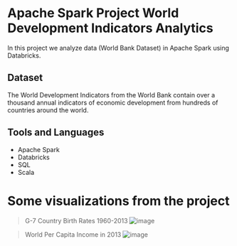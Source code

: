# Apache Spark Project World Development Indicators Analytics

In this project we analyze data (World Bank Dataset) in Apache Spark using Databricks.

## Dataset

The World Development Indicators from the World Bank contain over a thousand annual indicators of economic development from hundreds of countries around the world.

## Tools and Languages 

* Apache Spark
* Databricks
* SQL
* Scala

#  Some visualizations from the project 
> G-7 Country Birth Rates 1960-2013
![image](https://user-images.githubusercontent.com/108592629/236637487-33a8491f-8091-46a5-bf75-a3d4e0db78d9.png)

> World Per Capita Income in 2013
![image](https://user-images.githubusercontent.com/108592629/236637622-ae2f0297-f686-4788-bbff-b1b03663cf65.png)
